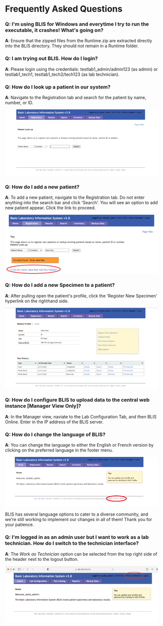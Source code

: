 # Frequently Asked Questions

### Q: I'm using BLIS for Windows and everytime I try to run the executable, it crashes! What's going on?
<b>A</b>: Ensure that the zipped files from the Runtime.zip are extracted directly into the BLIS directory. They should not remain in a Runtime folder.

### Q: I am trying out BLIS. How do I login?
<b>A</b>: Please login using the credentials: testlab1_admin/admin123 (as admin) or testlab1_tech1, testlab1_tech2/tech123 (as lab technician).

### Q: How do I look up a patient in our system?
<b>A</b>: Navigate to the Registration tab and search for the patient by name, number, or ID.

![patient_search_screenshot](images/patient_search.png)

### Q: How do I add a new patient?
<b>A</b>: To add a new patient, navigate to the Registration tab. Do not enter anything into the search bar and click 'Search'. You will see an option to add new patient appear. Click the link to proceed. 

![add_patient_screenshot](images/add_patient.png)

### Q: How do I add a new Specimen to a patient?
<b>A</b>: After pulling open the patient's profile, click the 'Register New Specimen' hyperlink on the righthand side. 

![patient_photo_screenshot](images/patient_profile.png)

### Q: How do I configure BLIS to upload data to the central web instance [Manager View Only]?
<b>A</b>: In the Manager view, naviate to the Lab Configuration Tab, and then BLIS Online. Enter in the IP address of the BLIS server.

### Q: How do I change the language of BLIS?

<b>A</b>: You can change the language to either the English or French version by clicking on the preferred language in the footer menu.

![language_screenshot](images/language.png)

BLIS has several language options to cater to a diverse community, and we're still working to implement our changes in all of them! Thank you for your patience.

### Q: I'm logged in as an admin user but I want to work as a lab technician. How do I switch to the technician interface?

<b>A</b>: The <i>Work as Technician</i> option can be selected from the top right side of the header next to the logout button. 

![work_as_technician_screenshot](images/work_as_technician.png)

